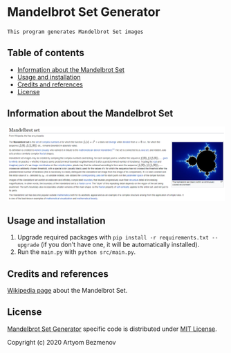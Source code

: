 # Mandelbrot Set Generator

`This program generates Mandelbrot Set images`

## Table of contents

- [Information about the Mandelbrot Set](#information-about-the-mandelbrot-set)
- [Usage and installation](#usage-and-installation)
- [Credits and references](#credits-and-references)
- [License](#license)

## Information about the Mandelbrot Set

![Wikipedia brief info](docs/README/wiki.png)

## Usage and installation

1. Upgrade required packages with `pip install -r requirements.txt --upgrade` (if you don't have one, it will be automatically installed).
2. Run the `main.py` with `python src/main.py`.

## Credits and references

[Wikipedia page](https://en.wikipedia.org/wiki/Mandelbrot_set) about the Mandelbrot Set.

## License

[Mandelbrot Set Generator](https://github.com/8nhuman8/mandelbrot-set-generator) specific code is distributed under [MIT License](https://github.com/8nhuman8/mandelbrot-set-generator/blob/master/LICENSE).

Copyright (c) 2020 Artyom Bezmenov
